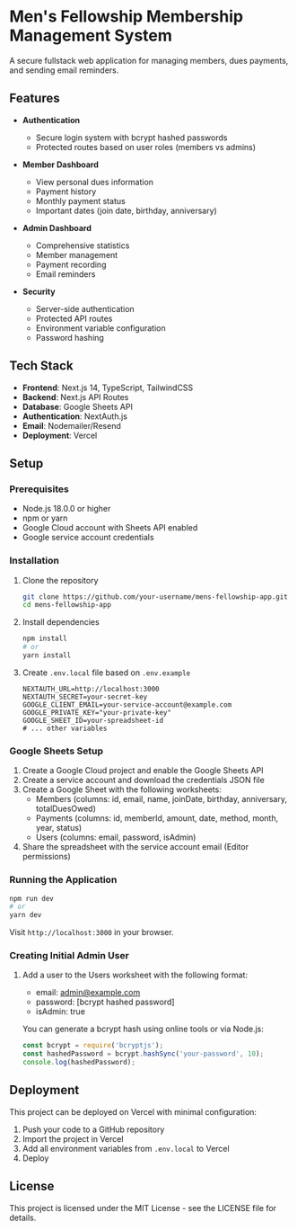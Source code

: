 # Men's Fellowship Membership Management System

A secure fullstack web application for managing members, dues payments, and sending email reminders.

## Features

- **Authentication**
  - Secure login system with bcrypt hashed passwords
  - Protected routes based on user roles (members vs admins)

- **Member Dashboard**
  - View personal dues information
  - Payment history
  - Monthly payment status
  - Important dates (join date, birthday, anniversary)

- **Admin Dashboard**
  - Comprehensive statistics
  - Member management
  - Payment recording
  - Email reminders

- **Security**
  - Server-side authentication
  - Protected API routes
  - Environment variable configuration
  - Password hashing

## Tech Stack

- **Frontend**: Next.js 14, TypeScript, TailwindCSS
- **Backend**: Next.js API Routes
- **Database**: Google Sheets API
- **Authentication**: NextAuth.js
- **Email**: Nodemailer/Resend
- **Deployment**: Vercel

## Setup

### Prerequisites

- Node.js 18.0.0 or higher
- npm or yarn
- Google Cloud account with Sheets API enabled
- Google service account credentials

### Installation

1. Clone the repository
   ```bash
   git clone https://github.com/your-username/mens-fellowship-app.git
   cd mens-fellowship-app
   ```

2. Install dependencies
   ```bash
   npm install
   # or
   yarn install
   ```

3. Create `.env.local` file based on `.env.example`
   ```
   NEXTAUTH_URL=http://localhost:3000
   NEXTAUTH_SECRET=your-secret-key
   GOOGLE_CLIENT_EMAIL=your-service-account@example.com
   GOOGLE_PRIVATE_KEY="your-private-key"
   GOOGLE_SHEET_ID=your-spreadsheet-id
   # ... other variables
   ```

### Google Sheets Setup

1. Create a Google Cloud project and enable the Google Sheets API
2. Create a service account and download the credentials JSON file
3. Create a Google Sheet with the following worksheets:
   - Members (columns: id, email, name, joinDate, birthday, anniversary, totalDuesOwed)
   - Payments (columns: id, memberId, amount, date, method, month, year, status)
   - Users (columns: email, password, isAdmin)
4. Share the spreadsheet with the service account email (Editor permissions)

### Running the Application

```bash
npm run dev
# or
yarn dev
```

Visit `http://localhost:3000` in your browser.

### Creating Initial Admin User

1. Add a user to the Users worksheet with the following format:
   - email: admin@example.com
   - password: [bcrypt hashed password]
   - isAdmin: true

   You can generate a bcrypt hash using online tools or via Node.js:
   ```js
   const bcrypt = require('bcryptjs');
   const hashedPassword = bcrypt.hashSync('your-password', 10);
   console.log(hashedPassword);
   ```

## Deployment

This project can be deployed on Vercel with minimal configuration:

1. Push your code to a GitHub repository
2. Import the project in Vercel
3. Add all environment variables from `.env.local` to Vercel
4. Deploy

## License

This project is licensed under the MIT License - see the LICENSE file for details. 
